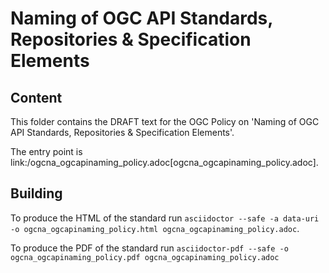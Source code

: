 # Naming of OGC API Standards, Repositories & Specification Elements

## Content

This folder contains the DRAFT text for the OGC Policy on 'Naming of OGC API Standards, Repositories & Specification Elements'.

The entry point is link:/ogcna_ogcapinaming_policy.adoc[ogcna_ogcapinaming_policy.adoc].

## Building

To produce the HTML of the standard run `asciidoctor --safe -a data-uri -o ogcna_ogcapinaming_policy.html ogcna_ogcapinaming_policy.adoc`.

To produce the PDF of the standard run `asciidoctor-pdf --safe -o ogcna_ogcapinaming_policy.pdf ogcna_ogcapinaming_policy.adoc`
